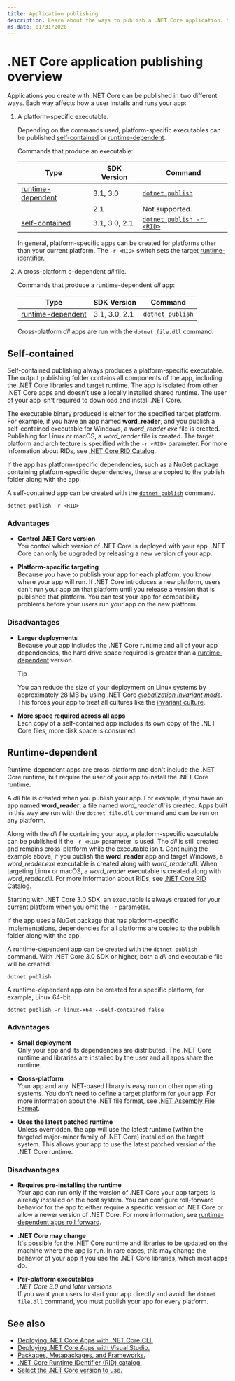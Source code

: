 ```yaml
---
title: Application publishing
description: Learn about the ways to publish a .NET Core application. You can publish either a self-contained app or a runtime-dependent app.
ms.date: 01/31/2020
---
```

# .NET Core application publishing overview

Applications you create with .NET Core can be published in two different ways. Each way affects how a user installs and runs your app:

01. A platform-specific executable.

    Depending on the commands used, platform-specific executables can be published [self-contained](#self-contained) or [runtime-dependent](#runtime-dependent).

    Commands that produce an executable:

    | Type                                    | SDK Version   | Command |
    | --------------------------------------- | ------------- | ------- |
    | [runtime-dependent](#runtime-dependent) | 3.1, 3.0      | [`dotnet publish`](../tools/dotnet-publish.md) |
    |                                         | 2.1           | Not supported. |
    | [self-contained](#self-contained)       | 3.1, 3.0, 2.1 | [`dotnet publish -r <RID>`](../tools/dotnet-publish.md) |

    In general, platform-specific apps can be created for platforms other than your current platform. The `-r <RID>` switch sets the target [runtime-identifier](../rid-catalog.md).

01. A cross-platform c-dependent *dll* file.

    Commands that produce a runtime-dependent *dll* app:

    | Type                                    | SDK Version    | Command |
    | --------------------------------------- | -------------- | ------- |
    | [runtime-dependent](#runtime-dependent) | 3.1, 3.0, 2.1  | [`dotnet publish`](../tools/dotnet-publish.md) |

    Cross-platform *dll* apps are run with the `dotnet file.dll` command.

## Self-contained

Self-contained publishing always produces a platform-specific executable. The output publishing folder contains all components of the app, including the .NET Core libraries and target runtime. The app is isolated from other .NET Core apps and doesn't use a locally installed shared runtime. The user of your app isn't required to download and install .NET Core.

The executable binary produced is either for the specified target platform. For example, if you have an app named **word_reader**, and you publish a self-contained executable for Windows, a *word_reader.exe* file is created. Publishing for Linux or macOS, a *word_reader* file is created. The target platform and architecture is specified with the `-r <RID>` parameter. For more information about RIDs, see [.NET Core RID Catalog](../rid-catalog.md).

If the app has platform-specific dependencies, such as a NuGet package containing platform-specific dependencies, these are copied to the publish folder along with the app.

A self-contained app can be created with the [`dotnet publish`](../tools/dotnet-publish.md) command.

```dotnet
dotnet publish -r <RID>
```

### Advantages

- **Control .NET Core version**\
You control which version of .NET Core is deployed with your app. .NET Core can only be upgraded by releasing a new version of your app.

- **Platform-specific targeting**\
Because you have to publish your app for each platform, you know where your app will run. If .NET Core introduces a new platform, users can't run your app on that platform until you release a version that is published that platform. You can test your app for compatibility problems before your users run your app on the new platform.

### Disadvantages

- **Larger deployments**\
Because your app includes the .NET Core runtime and all of your app dependencies, the hard drive space required is greater than a [runtime-dependent](#runtime-dependent) version.

  > [!TIP]
  > You can reduce the size of your deployment on Linux systems by approximately 28 MB by using .NET Core [*globalization invariant mode*](https://github.com/dotnet/runtime/blob/master/docs/design/features/globalization-invariant-mode.md). This forces your app to treat all cultures like the [invariant culture](xref:System.Globalization.CultureInfo.InvariantCulture?displayProperty=nameWithType).

- **More space required across all apps**\
Each copy of a self-contained app includes its own copy of the .NET Core files, more disk space is consumed.

## Runtime-dependent

Runtime-dependent apps are cross-platform and don't include the .NET Core runtime, but require the user of your app to install the .NET Core runtime.

A *dll* file is created when you publish your app. For example, if you have an app named **word_reader**, a file named *word_reader.dll* is created. Apps built in this way are run with the `dotnet file.dll` command and can be run on any platform.

Along with the *dll* file containing your app, a platform-specific executable can be published if the `-r <RID>` parameter is used. The *dll* is still created and remains cross-platform while the executable isn't. Continuing the example above, if you publish the **word_reader** app and target Windows, a *word_reader.exe* executable is created along with *word_reader.dll*. When targeting Linux or macOS, a *word_reader* executable is created along with *word_reader.dll*. For more information about RIDs, see [.NET Core RID Catalog](../rid-catalog.md).

Starting with .NET Core 3.0 SDK, an executable is always created for your current platform when you omit the `-r` parameter.

If the app uses a NuGet package that has platform-specific implementations, dependencies for all platforms are copied to the publish folder along with the app.

A runtime-dependent app can be created with the [`dotnet publish`](../tools/dotnet-publish.md) command. With .NET Core 3.0 SDK or higher, both a *dll* and executable file will be created.

```dotnet
dotnet publish
```

A runtime-dependent app can be created for a specific platform, for example, Linux 64-bit.

```dotnet
dotnet publish -r linux-x64 --self-contained false
```

### Advantages

- **Small deployment**\
Only your app and its dependencies are distributed. The .NET Core runtime and libraries are installed by the user and all apps share the runtime.

- **Cross-platform**\
Your app and any .NET-based library is easy run on other operating systems. You don't need to define a target platform for your app. For more information about the .NET file format, see [.NET Assembly File Format](../../standard/assembly/file-format.md).

- **Uses the latest patched runtime**\
Unless overridden, the app will use the latest runtime (within the targeted major-minor family of .NET Core) installed on the target system. This allows your app to use the latest patched version of the .NET Core runtime.

### Disadvantages

- **Requires pre-installing the runtime**\
Your app can run only if the version of .NET Core your app targets is already installed on the host system. You can configure roll-forward behavior for the app to either require a specific version of .NET Core or allow a newer version of .NET Core. For more information, see [runtime-dependent apps roll forward](../versions/selection.md#framework-dependent-apps-roll-forward).

- **.NET Core may change**\
It's possible for the .NET Core runtime and libraries to be updated on the machine where the app is run. In rare cases, this may change the behavior of your app if you use the .NET Core libraries, which most apps do.

- **Per-platform executables**\
*.NET Core 3.0 and later versions*\
If you want your users to start your app directly and avoid the `dotnet file.dll` command, you must publish your app for every platform.

## See also

- [Deploying .NET Core Apps with .NET Core CLI.](deploy-with-cli.md)
- [Deploying .NET Core Apps with Visual Studio.](deploy-with-vs.md)
- [Packages, Metapackages, and Frameworks.](../packages.md)
- [.NET Core Runtime IDentifier (RID) catalog.](../rid-catalog.md)
- [Select the .NET Core version to use.](../versions/selection.md)
